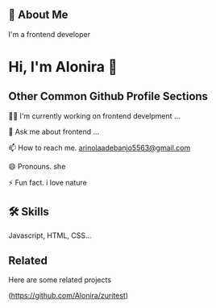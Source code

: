 






## 🚀 About Me
I'm a frontend developer


# Hi, I'm Alonira 👋


## Other Common Github Profile Sections
👩‍💻 I'm currently working on frontend develpment ...


💬 Ask me about frontend ...

📫 How to reach me. arinolaadebanjo5563@gmail.com

😄 Pronouns. she

⚡️ Fun fact. i love nature


## 🛠 Skills
Javascript, HTML, CSS...


## Related

Here are some related projects


(https://github.com/Alonira/zuritest)
